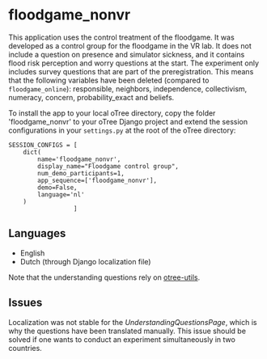 # floodgame_nonvr
This application uses the control treatment of the floodgame. It was developed as a control group for the floodgame in the VR lab. 
It does not include a question on presence and simulator sickness, and it contains flood risk perception and worry questions at the start. 
The experiment only includes survey questions that are part of the preregistration. This means that the following variables have been deleted (compared to `floodgame_online`): responsible, neighbors, independence, collectivism, numeracy, concern, probability_exact and beliefs.

To install the app to your local oTree directory, copy the folder 'floodgame_nonvr' to your oTree Django project and extend the session configurations in your ```settings.py``` at the root of the oTree directory:

```
SESSION_CONFIGS = [
    dict(
        name='floodgame_nonvr',
        display_name="Floodgame control group",
        num_demo_participants=1,
        app_sequence=['floodgame_nonvr'],
        demo=False,
        language='nl'
    )
                  ]
```

## Languages
* English 
* Dutch (through Django localization file)

Note that the understanding questions rely on [otree-utils](https://github.com/WZBSocialScienceCenter/otreeutils). 

## Issues
Localization was not stable for the *UnderstandingQuestionsPage*, which is why the questions have been translated manually. This issue should be solved if one wants to conduct an experiment simultaneously in two countries. 
